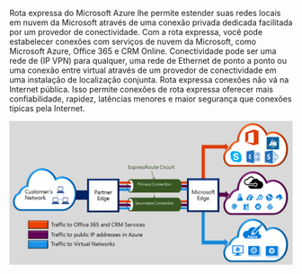 
Rota expressa do Microsoft Azure lhe permite estender suas redes locais em nuvem da Microsoft através de uma conexão privada dedicada facilitada por um provedor de conectividade. Com a rota expressa, você pode estabelecer conexões com serviços de nuvem da Microsoft, como Microsoft Azure, Office 365 e CRM Online. Conectividade pode ser uma rede de (IP VPN) para qualquer, uma rede de Ethernet de ponto a ponto ou uma conexão entre virtual através de um provedor de conectividade em uma instalação de localização conjunta. Rota expressa conexões não vá na Internet pública. Isso permite conexões de rota expressa oferecer mais confiabilidade, rapidez, latências menores e maior segurança que conexões típicas pela Internet.  

![](./media/expressroute-intro-include/expressroute-basic.png)



